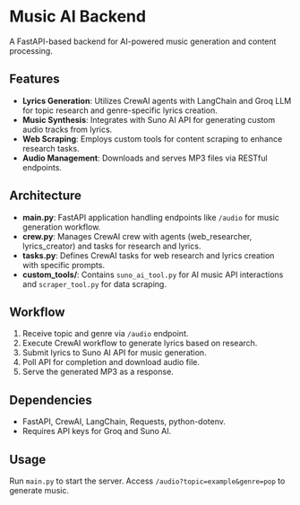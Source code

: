 # Music AI Backend

A FastAPI-based backend for AI-powered music generation and content processing.

## Features
- **Lyrics Generation**: Utilizes CrewAI agents with LangChain and Groq LLM for topic research and genre-specific lyrics creation.
- **Music Synthesis**: Integrates with Suno AI API for generating custom audio tracks from lyrics.
- **Web Scraping**: Employs custom tools for content scraping to enhance research tasks.
- **Audio Management**: Downloads and serves MP3 files via RESTful endpoints.

## Architecture
- **main.py**: FastAPI application handling endpoints like `/audio` for music generation workflow.
- **crew.py**: Manages CrewAI crew with agents (web_researcher, lyrics_creator) and tasks for research and lyrics.
- **tasks.py**: Defines CrewAI tasks for web research and lyrics creation with specific prompts.
- **custom_tools/**: Contains `suno_ai_tool.py` for AI music API interactions and `scraper_tool.py` for data scraping.

## Workflow
1. Receive topic and genre via `/audio` endpoint.
2. Execute CrewAI workflow to generate lyrics based on research.
3. Submit lyrics to Suno AI API for music generation.
4. Poll API for completion and download audio file.
5. Serve the generated MP3 as a response.

## Dependencies
- FastAPI, CrewAI, LangChain, Requests, python-dotenv.
- Requires API keys for Groq and Suno AI.

## Usage
Run `main.py` to start the server. Access `/audio?topic=example&genre=pop` to generate music.
